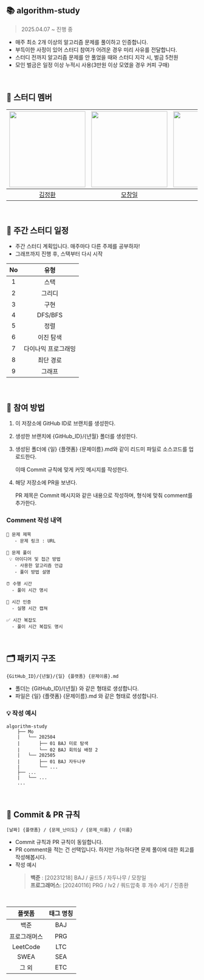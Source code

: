 ## 📚 algorithm-study
> 2025.04.07 ~ 진행 중

* 매주 최소 2개 이상의 알고리즘 문제를 풀이하고 인증합니다.
* 부득이한 사정이 있어 스터디 참여가 어려운 경우 미리 사유를 전달합니다.
* 스터디 전까지 알고리즘 문제를 안 풀었을 때와 스터디 지각 시, 벌금 5천원
* 모인 벌금은 일정 이상 누적시 사용(3만원 이상 모였을 경우 커피 구매)

<br>

## 👥 스터디 멤버
|<img src="https://avatars.githubusercontent.com/u/51739985?v=4" width="200"> | <img src="https://avatars.githubusercontent.com/u/80297348?v=4" width="200"> | <img src="https://avatars.githubusercontent.com/u/56255240?v=4" width="200"> | <img src="https://avatars.githubusercontent.com/u/44528897?v=4" width="200"> | <img src="https://avatars.githubusercontent.com/u/86533373?v=4" width="200"> | <img src="https://avatars.githubusercontent.com/u/156633780?v=4" width="200"> |
|:--:|:--:|:--:|:--:|:--:|:--:|
|[김정환](https://github.com/hwan20202) | [모창일](https://github.com/mochangil)| [이제윤](https://github.com/wpdbs1229) | [이지은](https://github.com/Jieun714)|[진종환](https://github.com/Jieun714)| [최세은](https://github.com/CuteSeeun)|

<br>

## 📅 주간 스터디 일정
* 주간 스터디 계획입니다. 매주마다 다른 주제를 공부하자!
* 그래프까지 진행 후, 스택부터 다시 시작

|No | 유형|
|:--:|:--:|
| 1 | 스택|
| 2 | 그리디 |
| 3 | 구현 |
| 4 | DFS/BFS |
| 5 | 정렬 |
| 6 | 이진 탐색 |
| 7 | 다이나믹 프로그래밍 |
| 8 | 최단 경로 |
| 9 | 그래프 | 

<br>

## 👬 참여 방법
1. 이 저장소에 GitHub ID로 브랜치를 생성한다.
2. 생성한 브랜치에 {GitHub_ID}/{년월} 폴더를 생성한다.
3. 생성된 폴더에 {일} {플랫폼} {문제이름}.md와 같이 리드미 파일로 소스코드를 업로드한다.

   이때 Commit 규칙에 맞게 커밋 메시지를 작성한다.
5. 해당 저장소에 PR을 보낸다.

   PR 제목은 Commit 메시지와 같은 내용으로 작성하며, 형식에 맞춰 comment를 추가한다.
   
### Comment 작성 내역
``` 
📌 문제 제목
   - 문제 링크 : URL

📝 문제 풀이
 💡 아이디어 및 접근 방법
   - 사용한 알고리즘 언급
   - 풀이 방법 설명

⏰ 수행 시간
  - 풀이 시간 명시

🫡 시간 인증
  - 실행 시간 캡쳐

✅ 시간 복잡도
  - 풀이 시간 복잡도 명시
```

<br>

## 🗂️ 패키지 구조
```
{GitHub_ID}/{년월}/{일} {플랫폼} {문제이름}.md
```
* 폴더는 {GitHub_ID}/{년월} 와 같은 형태로 생성합니다.
* 파일은 {일} {플랫폼} {문제이름}.md 와 같은 형태로 생성합니다.
 
### 💡 작성 예시
```
algorithm-study
    ├── Mo
    |   └── 202504
    |       ├── 01 BAJ 미로 탐색
    |       └── 02 BAJ 회의실 배정 2
    |   └── 202505
    |       ├── 01 BAJ 자두나무
    |       └── ...
    ├── ...
    |   └── ...
    ...
```

<br>


## 📍 Commit & PR 규칙
```
[날짜] {플랫폼} / {문제_난이도} / {문제_이름} / {이름}
```
* Commit 규칙과 PR 규칙이 동일합니다.
* PR comment을 적는 건 선택입니다. 하지만 가능하다면 문제 풀이에 대한 회고를 작성해봅시다.
* 작성 예시
   > **백준**    : [20231218] BAJ / 골드5 / 자두나무 / 모창일 <br>
   > **프로그래머스**: [20240116] PRG / lv2 / 쿼드압축 후 개수 세기 / 진종환

<br>

| **플랫폼** | **태그 명칭** |
|:--:|:--:|
| 백준 | BAJ |
| 프로그래머스 | PRG |
| LeetCode | LTC |
| SWEA | SEA |
| 그 외 | ETC |
